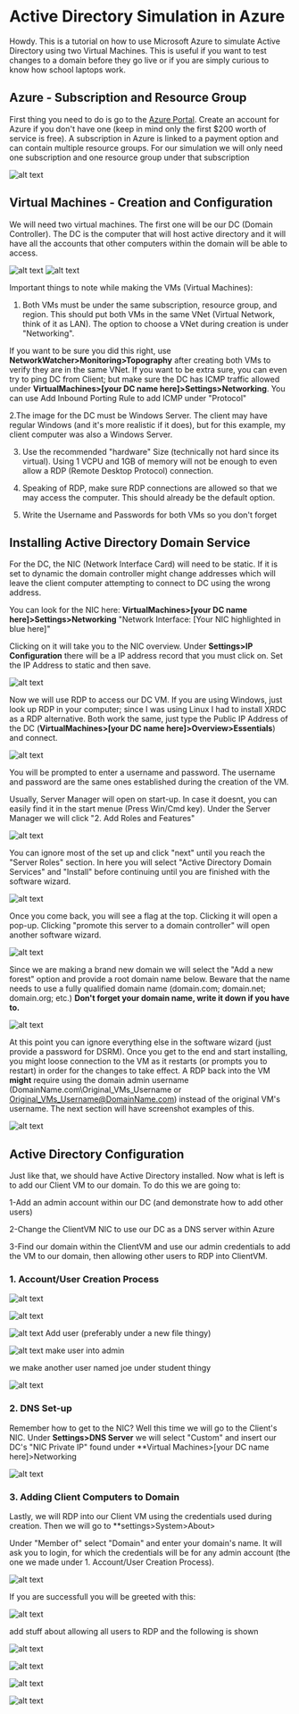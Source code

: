 # Active Directory Simulation in Azure
Howdy. This is a tutorial on how to use Microsoft Azure to simulate Active Directory using two Virtual Machines. This is useful if you want to test changes to a domain before they go live or if you are simply curious to know how school laptops work.

## Azure - Subscription and Resource Group
First thing you need to do is go to the [Azure Portal](https://portal.azure.com). Create an account for Azure if you don't have one (keep in mind only the first $200 worth of service is free). A subscription in Azure is linked to a payment option and can contain multiple resource groups. For our simulation we will only need one subscription and one resource group under that subscription

![alt text](https://github.com/Cham0i/AD-creation-Azure/blob/main/screen/one.png)

## Virtual Machines - Creation and Configuration
We will need two virtual machines. The first one will be our DC (Domain Controller). The DC is the computer that will host active directory and it will have all the accounts that other computers within the domain will be able to access.

![alt text](https://github.com/Cham0i/AD-creation-Azure/blob/main/screen/two.png)
![alt text](https://github.com/Cham0i/AD-creation-Azure/blob/main/screen/three.png)

Important things to note while making the VMs (Virtual Machines):

1. Both VMs must be under the same subscription, resource group, and region. This should put both VMs in the same VNet (Virtual Network, think of it as LAN). The option to choose a VNet during creation is under "Networking".

 If you want to be sure you did this right, use **NetworkWatcher>Monitoring>Topography** after creating both VMs to verify they are in the same VNet. If you want to be extra sure, you can even try to ping DC from Client; but make sure the DC has ICMP traffic allowed under **VirtualMachines>[your DC name here]>Settings>Networking**. You can use Add Inbound Porting Rule to add ICMP under "Protocol"

2.The image for the DC must be Windows Server. The client may have regular Windows (and it's more realistic if it does), but for this example, my client computer was also a Windows Server.

3. Use the recommended "hardware" Size (technically not hard since its virtual). Using 1 VCPU and 1GB of memory will not be enough to even allow a RDP (Remote Desktop Protocol) connection.

4. Speaking of RDP, make sure RDP connections are allowed so that we may access the computer. This should already be the default option.
5. Write the Username and Passwords for both VMs so you don't forget

## Installing Active Directory Domain Service

For the DC, the NIC (Network Interface Card) will need to be static. If it is set to dynamic the domain controller might change addresses which will leave the client computer attempting to connect to DC using the wrong address.

You can look for the NIC here: **VirtualMachines>[your DC name here]>Settings>Networking** "Network Interface: [Your NIC highlighted in blue here]"

Clicking on it will take you to the NIC overview. Under **Settings>IP Configuration** there will be a IP address record that you must click on. Set the IP Address to static and then save.

![alt text](https://github.com/Cham0i/AD-creation-Azure/blob/main/screen/13.png)

Now we will use RDP to access our DC VM. If you are using Windows, just look up RDP in your computer; since I was using Linux I had to install XRDC as a RDP alternative. Both work the same, just type the Public IP Address of the DC (**VirtualMachines>[your DC name here]>Overview>Essentials**) and connect. 

![alt text](https://github.com/Cham0i/AD-creation-Azure/blob/main/screen/four.png)

You will be prompted to enter a username and password. The username and password are the same ones established during the creation of the VM.

Usually, Server Manager will open on start-up. In case it doesnt, you can easily find it in the start menue (Press Win/Cmd key). Under the Server Manager we will click "2. Add Roles and Features"

![alt text](https://github.com/Cham0i/AD-creation-Azure/blob/main/screen/five.png)

You can ignore most of the set up and click "next" until you reach the "Server Roles" section. In here you will select "Active Directory Domain Services" and "Install" before continuing until you are finished with the software wizard.

![alt text](https://github.com/Cham0i/AD-creation-Azure/blob/main/screen/seven.png)

Once you come back, you will see a flag at the top. Clicking it will open a pop-up. Clicking "promote this server to a domain controller" will open another software wizard.

![alt text](https://github.com/Cham0i/AD-creation-Azure/blob/main/screen/eight.png)

Since we are making a brand new domain we will select the "Add a new forest" option and provide a root domain name below. Beware that the name needs to use a fully qualified domain name (domain.com; domain.net; domain.org; etc.) **Don't forget your domain name, write it down if you have to.**

![alt text](https://github.com/Cham0i/AD-creation-Azure/blob/main/screen/nine.png)

At this point you can ignore everything else in the software wizard (just provide a password for DSRM). Once you get to the end and start installing, you might loose connection to the VM as it restarts (or prompts you to restart) in order for the changes to take effect. A RDP back into the VM **might** require using the domain admin username  (DomainName.com\Original_VMs_Username or Original_VMs_Username@DomainName.com) instead of the original VM's username. The next section will have screenshot examples of this.

![alt text](https://github.com/Cham0i/AD-creation-Azure/blob/main/screen/ten.png)

## Active Directory Configuration
 
Just like that, we should have Active Directory installed. Now what is left is to add our Client VM to our domain. To do this we are going to:

1-Add an admin account within our DC (and demonstrate how to add other users)

2-Change the ClientVM NIC to use our DC as a DNS server within Azure

3-Find our domain within the ClientVM and use our admin credentials to add the VM to our domain, then allowing other users to RDP into ClientVM.
 
### 1. Account/User Creation Process

![alt text](https://github.com/Cham0i/AD-creation-Azure/blob/main/screen/Screenshot_20230311_164859.png)

![alt text](https://github.com/Cham0i/AD-creation-Azure/blob/main/screen/11.png)

![alt text](https://github.com/Cham0i/AD-creation-Azure/blob/main/screen/Screenshot_20230311_175702.png)
Add user (preferably under a new file thingy)


![alt text](https://github.com/Cham0i/AD-creation-Azure/blob/main/screen/12.png)
make user into admin


we make another user named joe under student thingy

![alt text](https://github.com/Cham0i/AD-creation-Azure/blob/main/screen/20.png)
 
 ### 2. DNS Set-up
 
Remember how to get to the NIC? Well this time we will go to the Client's NIC. Under **Settings>DNS Server** we will select "Custom" and insert our DC's "NIC Private IP" found under **Virtual Machines>[your DC name here]>Networking

![alt text](https://github.com/Cham0i/AD-creation-Azure/blob/main/screen/15.png)
 
 ### 3. Adding Client Computers to Domain
 
Lastly, we will RDP into our Client VM using the credentials used during creation. Then we will go to **settings>System>About>

Under "Member of" select "Domain" and enter your domain's name. It will ask you to login, for which the credentials will be for any admin account (the one we made under 1. Account/User Creation Process).

![alt text](https://github.com/Cham0i/AD-creation-Azure/blob/main/screen/19.png)

If you are successfull you will be greeted with this:

![alt text](https://github.com/Cham0i/AD-creation-Azure/blob/main/screen/16.png)

add stuff about allowing all users to RDP
and the following is shown

![alt text](https://github.com/Cham0i/AD-creation-Azure/blob/main/screen/Screenshot_20230311_173905.png)

![alt text](https://github.com/Cham0i/AD-creation-Azure/blob/main/screen/21.png)

![alt text](https://github.com/Cham0i/AD-creation-Azure/blob/main/screen/22.png)

![alt text](https://github.com/Cham0i/AD-creation-Azure/blob/main/screen/23.png)
